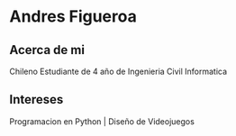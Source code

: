 # Andres Figueroa
 
 ## Acerca de mi

 Chileno
 Estudiante de 4 año de Ingenieria Civil Informatica

 ## Intereses

 Programacion en Python | Diseño de Videojuegos 